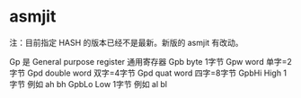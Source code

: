 # asmjit

注：目前指定 HASH 的版本已经不是最新。新版的 asmjit 有改动。


Gp 是 General purpose register  通用寄存器
Gpb byte         1字节
Gpw word         单字=2字节
Gpd double word  双字=4字节
Gpd quat word    四字=8字节
GpbHi  High      1字节 例如  ah bh
GpbLo  Low       1字节 例如  al bl
